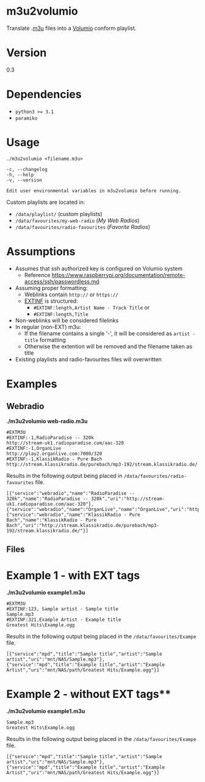 # m3u2volumio
Translate .[m3u](https://en.wikipedia.org/wiki/M3U#Extended_M3U) files into a [Volumio](https://volumio.org/) conform playlist. 

# Version
0.3

# Dependencies
* `python3 >= 3.1`
* `paramiko`

# Usage
`./m3u2volumio <filename.m3u>`

```
-c, --changelog
-h, --help
-v, --version
```
`Edit user environmental variables in m3u2volumio before running.`

Custom playlists are located in:
* `/data/playlist/` (custom playlists)
* `/data/favourites/my-web-radio` (*My Web Radios*)
* `/data/favourites/radio-favourites` (*Favorite Radios*)

# Assumptions
* Assumes that ssh authorized key is configured on Volumio system 
    * Reference https://www.raspberrypi.org/documentation/remote-access/ssh/passwordless.md
* Assuming proper formatting:
    * Weblinks contain `http://` or `https://`
    * [EXTINF](https://en.wikipedia.org/wiki/M3U#Extended_M3U) is structured:
        * `#EXTINF:length,Artist Name - Track Title` or
        * `#EXTINF:length,Title`
* Non-weblinks will be considered filelinks
* In regular (non-EXT) m3u:
    * If the filename contains a single '-', it will be considered as `artist - title` formatting
    * Otherwise the extention will be removed and the filename taken as title
* Existing playlists and radio-favourites files will overwritten


# Examples

## Webradio

**./m3u2volumio web-radio.m3u**
```
#EXTM3U
#EXTINF:-1,RadioParadise -- 320k
http://stream-uk1.radioparadise.com/aac-320
#EXTINF:-1,OrganLive
http://play2.organlive.com:7000/320
#EXTINF:-1,KlassikRadio - Pure Bach
http://stream.klassikradio.de/purebach/mp3-192/stream.klassikradio.de/
```
Results in the following output being placed in `/data/favourites/radio-favourites` file.

```
[{"service":"webradio","name":"RadioParadise -- 320k","name":"RadioParadise -- 320k","uri":"http://stream-uk1.radioparadise.com/aac-320"},
{"service":"webradio","name":"OrganLive","name":"OrganLive","uri":"http://play2.organlive.com:7000/320"},
{"service":"webradio","name":"KlassikRadio - Pure Bach","name":"KlassikRadio - Pure Bach","uri":"http://stream.klassikradio.de/purebach/mp3-192/stream.klassikradio.de/"}]
```

## Files

# Example 1 - with EXT tags
**./m3u2volumio example1.m3u**
```
#EXTM3U
#EXTINF:123, Sample artist - Sample title
Sample.mp3
#EXTINF:321,Example Artist - Example title
Greatest Hits\Example.ogg
```
Results in the following output being placed in the `/data/favourites/Exampe` file.

```
[{"service":"mpd","title":"Sample title","artist":"Sample artist","uri":"mnt/NAS/Sample.mp3"},
{"service":"mpd","title":"Example title","artist":"Example Artist","uri":"mnt/NAS/path/Greatest Hits/Example.ogg"}]

```

# Example 2 - without EXT tags**
**./m3u2volumio example1.m3u**
```
Sample.mp3
Greatest Hits\Example.ogg
```
Results in the following output being placed in the `/data/favourites/Exampe` file.

```
[{"service":"mpd","title":"Sample title","artist":"Sample artist","uri":"mnt/NAS/Sample.mp3"},
{"service":"mpd","title":"Example title","artist":"Example Artist","uri":"mnt/NAS/path/Greatest Hits/Example.ogg"}]

```
